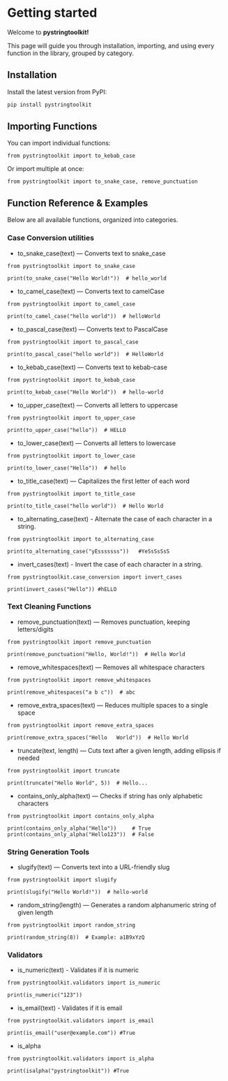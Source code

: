 # Getting started
Welcome to **pystringtoolkit!**

This page will guide you through installation, importing, and using every function in the library, grouped by category.

## Installation
Install the latest version from PyPI:

```bash
pip install pystringtoolkit
```

## Importing Functions
You can import individual functions:
```commandline
from pystringtoolkit import to_kebab_case
```
Or import multiple at once:
```
from pystringtoolkit import to_snake_case, remove_punctuation
```
## Function Reference & Examples
Below are all available functions, organized into categories.

### **Case Conversion utilities**

* to_snake_case(text) — Converts text to snake_case
```
from pystringtoolkit import to_snake_case

print(to_snake_case("Hello World!"))  # hello_world
```
* to_camel_case(text) — Converts text to camelCase
```
from pystringtoolkit import to_camel_case

print(to_camel_case("hello world"))  # helloWorld
```
* to_pascal_case(text) — Converts text to PascalCase
```
from pystringtoolkit import to_pascal_case

print(to_pascal_case("hello world"))  # HelloWorld
```
* to_kebab_case(text) — Converts text to kebab-case
```
from pystringtoolkit import to_kebab_case

print(to_kebab_case("Hello World"))  # hello-world
```
* to_upper_case(text) — Converts all letters to uppercase
```
from pystringtoolkit import to_upper_case

print(to_upper_case("hello"))  # HELLO
```
* to_lower_case(text) — Converts all letters to lowercase
```
from pystringtoolkit import to_lower_case

print(to_lower_case("Hello"))  # hello
```
* to_title_case(text) — Capitalizes the first letter of each word
```
from pystringtoolkit import to_title_case

print(to_title_case("hello world"))  # Hello World
```
* to_alternating_case(text) - Alternate the case of each character in a string.
```
from pystringtoolkit import to_alternating_case

print(to_alternating_case("yEsssssss"))   #YeSsSsSsS
```
* invert_cases(text) - Invert the case of each character in a string.
```
from pystringtoolkit.case_conversion import invert_cases

print(invert_cases("Hello")) #hELLO
```

### **Text Cleaning Functions**

* remove_punctuation(text) — Removes punctuation, keeping letters/digits
```
from pystringtoolkit import remove_punctuation

print(remove_punctuation("Hello, World!"))  # Hello World
```
* remove_whitespaces(text) — Removes all whitespace characters
```
from pystringtoolkit import remove_whitespaces

print(remove_whitespaces("a b c"))  # abc
```
* remove_extra_spaces(text) — Reduces multiple spaces to a single space
```
from pystringtoolkit import remove_extra_spaces

print(remove_extra_spaces("Hello   World"))  # Hello World
```
* truncate(text, length) — Cuts text after a given length, adding ellipsis if needed
```
from pystringtoolkit import truncate

print(truncate("Hello World", 5))  # Hello...
```
* contains_only_alpha(text) — Checks if string has only alphabetic characters
```
from pystringtoolkit import contains_only_alpha

print(contains_only_alpha("Hello"))     # True
print(contains_only_alpha("Hello123"))  # False
```

### **String Generation Tools**

* slugify(text) — Converts text into a URL-friendly slug
```
from pystringtoolkit import slugify

print(slugify("Hello World!"))  # hello-world
```
* random_string(length) — Generates a random alphanumeric string of given length
```
from pystringtoolkit import random_string

print(random_string(8))  # Example: a1B9xYzQ
```

### **Validators**
* is_numeric(text) - Validates if it is numeric
```
from pystringtoolkit.validators import is_numeric

print(is_numeric("123"))
```
* is_email(text) - Validates if it is email
```
from pystringtoolkit.validators import is_email

print(is_email("user@example.com")) #True
```
* is_alpha
```
from pystringtoolkit.validators import is_alpha

print(isalpha("pystringtoolkit")) #True
```
